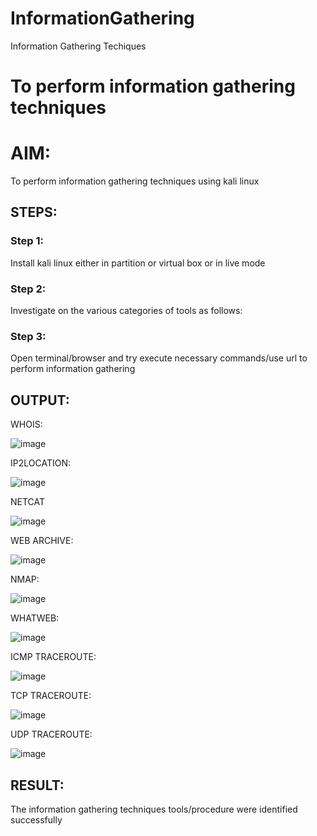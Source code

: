 # InformationGathering
Information Gathering Techiques

# To perform information gathering techniques

# AIM:

To perform information gathering techniques using kali linux 

## STEPS:

### Step 1:

Install kali linux either in partition or virtual box or in live mode

### Step 2:

Investigate on the various categories of tools as follows:

### Step 3:
Open terminal/browser and try execute necessary commands/use url to perform information gathering


## OUTPUT:
WHOIS:

![image](https://github.com/user-attachments/assets/ce3919b7-02b4-479a-a731-a59602d81b01)




IP2LOCATION:

![image](https://github.com/user-attachments/assets/53a6f4fa-4628-4102-9228-6143cd67fd30)


NETCAT

![image](https://github.com/user-attachments/assets/1d373d7d-8375-482c-b845-0349c26fcea7)



WEB ARCHIVE:

![image](https://github.com/user-attachments/assets/11b4a61a-8a7b-4526-878e-fb7116c1142a)




NMAP:

![image](https://github.com/user-attachments/assets/050477f2-fb0d-451d-9860-2b0e1c423ee3)



WHATWEB:

![image](https://github.com/user-attachments/assets/1f1eee51-1573-403a-9044-b6b265848f06)




ICMP TRACEROUTE:

![image](https://github.com/user-attachments/assets/3284c547-835a-4fe7-a446-7dea58fb7be5)


TCP TRACEROUTE:

![image](https://github.com/user-attachments/assets/9259b917-4ac5-4274-9af2-58919c69e246)



UDP TRACEROUTE:

![image](https://github.com/user-attachments/assets/c4211882-fc8a-4348-b185-da1d0a477792)





## RESULT:
The information gathering techniques tools/procedure were  identified successfully
